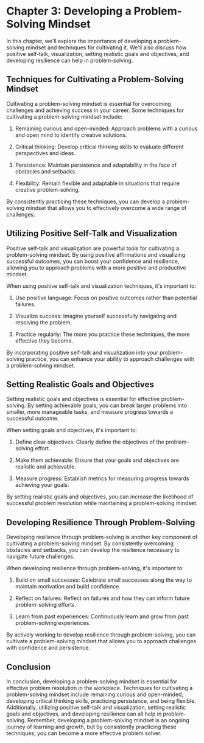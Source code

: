 Chapter 3: Developing a Problem-Solving Mindset
===============================================

In this chapter, we'll explore the importance of developing a problem-solving mindset and techniques for cultivating it. We'll also discuss how positive self-talk, visualization, setting realistic goals and objectives, and developing resilience can help in problem-solving.

Techniques for Cultivating a Problem-Solving Mindset
----------------------------------------------------

Cultivating a problem-solving mindset is essential for overcoming challenges and achieving success in your career. Some techniques for cultivating a problem-solving mindset include:

1. Remaining curious and open-minded: Approach problems with a curious and open mind to identify creative solutions.

2. Critical thinking: Develop critical thinking skills to evaluate different perspectives and ideas.

3. Persistence: Maintain persistence and adaptability in the face of obstacles and setbacks.

4. Flexibility: Remain flexible and adaptable in situations that require creative problem-solving.

By consistently practicing these techniques, you can develop a problem-solving mindset that allows you to effectively overcome a wide range of challenges.

Utilizing Positive Self-Talk and Visualization
----------------------------------------------

Positive self-talk and visualization are powerful tools for cultivating a problem-solving mindset. By using positive affirmations and visualizing successful outcomes, you can boost your confidence and resilience, allowing you to approach problems with a more positive and productive mindset.

When using positive self-talk and visualization techniques, it's important to:

1. Use positive language: Focus on positive outcomes rather than potential failures.

2. Visualize success: Imagine yourself successfully navigating and resolving the problem.

3. Practice regularly: The more you practice these techniques, the more effective they become.

By incorporating positive self-talk and visualization into your problem-solving practice, you can enhance your ability to approach challenges with a problem-solving mindset.

Setting Realistic Goals and Objectives
--------------------------------------

Setting realistic goals and objectives is essential for effective problem-solving. By setting achievable goals, you can break larger problems into smaller, more manageable tasks, and measure progress towards a successful outcome.

When setting goals and objectives, it's important to:

1. Define clear objectives: Clearly define the objectives of the problem-solving effort.

2. Make them achievable: Ensure that your goals and objectives are realistic and achievable.

3. Measure progress: Establish metrics for measuring progress towards achieving your goals.

By setting realistic goals and objectives, you can increase the likelihood of successful problem resolution while maintaining a problem-solving mindset.

Developing Resilience Through Problem-Solving
---------------------------------------------

Developing resilience through problem-solving is another key component of cultivating a problem-solving mindset. By consistently overcoming obstacles and setbacks, you can develop the resilience necessary to navigate future challenges.

When developing resilience through problem-solving, it's important to:

1. Build on small successes: Celebrate small successes along the way to maintain motivation and build confidence.

2. Reflect on failures: Reflect on failures and how they can inform future problem-solving efforts.

3. Learn from past experiences: Continuously learn and grow from past problem-solving experiences.

By actively working to develop resilience through problem-solving, you can cultivate a problem-solving mindset that allows you to approach challenges with confidence and persistence.

Conclusion
----------

In conclusion, developing a problem-solving mindset is essential for effective problem resolution in the workplace. Techniques for cultivating a problem-solving mindset include remaining curious and open-minded, developing critical thinking skills, practicing persistence, and being flexible. Additionally, utilizing positive self-talk and visualization, setting realistic goals and objectives, and developing resilience can all help in problem-solving. Remember, developing a problem-solving mindset is an ongoing journey of learning and growth, but by consistently practicing these techniques, you can become a more effective problem solver.
